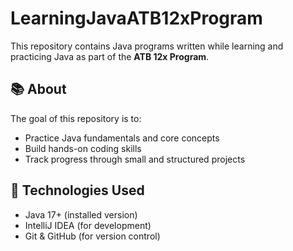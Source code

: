 # LearningJavaATB12xProgram

This repository contains Java programs written while learning and practicing Java as part of the **ATB 12x Program**.

## 📚 About

The goal of this repository is to:
- Practice Java fundamentals and core concepts
- Build hands-on coding skills
- Track progress through small and structured projects

## 🚀 Technologies Used

- Java 17+ (installed version)
- IntelliJ IDEA (for development)
- Git & GitHub (for version control)


